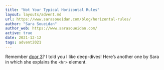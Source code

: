```yaml
---
title: "Not Your Typical Horizontal Rules"
layout: layouts/advent.md
url: https://www.sarasoueidan.com/blog/horizontal-rules/
author: "Sara Soueidan"
author_web: https://www.sarasoueidan.com/
active: true
date: 2021-12-12
tags: advent2021
---
```

Remember [door 3](/adventcalendar/2021/3/)? I told you I like deep-dives! Here’s another one by Sara in which she explains the `<hr>` element.
